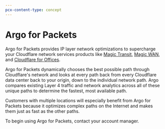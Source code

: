 ```yaml
---
pcx-content-type: concept
---
```


# Argo for Packets

Argo for Packets provides IP layer network optimizations to supercharge your Cloudflare network services products like [Magic Transit](https://developers.cloudflare.com/magic-transit/), [Magic WAN](https://developers.cloudflare.com/magic-wan/), and [Cloudflare for Offices](https://blog.cloudflare.com/cloudflare-for-offices/).

Argo for Packets dynamically chooses the best possible path through Cloudflare's network and looks at every path back from every Cloudflare data center back to your origin, down to the individual network path. Argo compares existing Layer 4 traffic and network analytics across all of these unique paths to determine the fastest, most available path.

Customers with multiple locations will especially benefit from Argo for Packets because it optimizes complex paths on the Internet and makes them just as fast as the other paths. 

To begin using Argo for Packets, contact your account manager.
